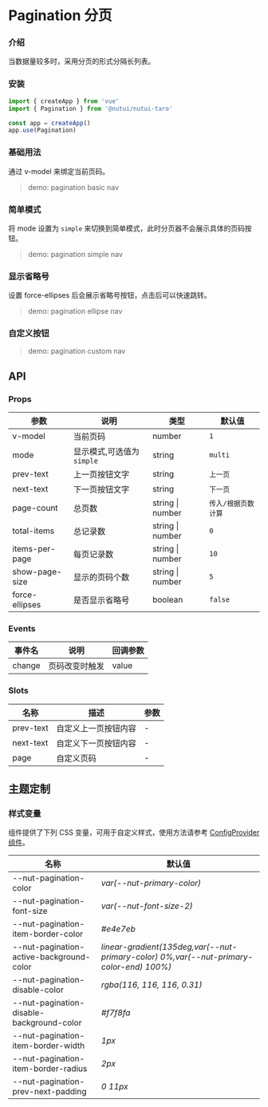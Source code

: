 # Pagination 分页

### 介绍

当数据量较多时，采用分页的形式分隔长列表。

### 安装

```js
import { createApp } from 'vue'
import { Pagination } from '@nutui/nutui-taro'

const app = createApp()
app.use(Pagination)
```

### 基础用法

通过 v-model 来绑定当前页码。

> demo: pagination basic nav

### 简单模式

将 mode 设置为 `simple` 来切换到简单模式，此时分页器不会展示具体的页码按钮。

> demo: pagination simple nav

### 显示省略号

设置 force-ellipses 后会展示省略号按钮，点击后可以快速跳转。

> demo: pagination ellipse nav

### 自定义按钮

> demo: pagination custom nav

## API

### Props

| 参数 | 说明 | 类型 | 默认值 |
| --- | --- | --- | --- |
| v-model | 当前页码 | number | `1` |
| mode | 显示模式,可选值为 `simple` | string | `multi` |
| prev-text | 上一页按钮文字 | string | `上一页` |
| next-text | 下一页按钮文字 | string | `下一页` |
| page-count | 总页数 | string \| number | `传入/根据页数计算` |
| total-items | 总记录数 | string \| number | `0` |
| items-per-page | 每页记录数 | string \| number | `10` |
| show-page-size | 显示的页码个数 | string \| number | `5` |
| force-ellipses | 是否显示省略号 | boolean | `false` |

### Events

| 事件名 | 说明 | 回调参数 |
| --- | --- | --- |
| change | 页码改变时触发 | value |

### Slots

| 名称 | 描述 | 参数 |
| --- | --- | --- |
| prev-text | 自定义上一页按钮内容 | - |
| next-text | 自定义下一页按钮内容 | - |
| page | 自定义页码 | - |

## 主题定制

### 样式变量

组件提供了下列 CSS 变量，可用于自定义样式，使用方法请参考 [ConfigProvider 组件](#/zh-CN/component/configprovider)。

| 名称 | 默认值 |
| --- | --- |
| --nut-pagination-color | _var(--nut-primary-color)_ |
| --nut-pagination-font-size | _var(--nut-font-size-2)_ |
| --nut-pagination-item-border-color | _#e4e7eb_ |
| --nut-pagination-active-background-color | _linear-gradient(135deg,var(--nut-primary-color) 0%,var(--nut-primary-color-end) 100%)_ |
| --nut-pagination-disable-color | _rgba(116, 116, 116, 0.31)_ |
| --nut-pagination-disable-background-color | _#f7f8fa_ |
| --nut-pagination-item-border-width | _1px_ |
| --nut-pagination-item-border-radius | _2px_ |
| --nut-pagination-prev-next-padding | _0 11px_ |
